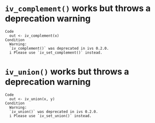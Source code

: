 # `iv_complement()` works but throws a deprecation warning

    Code
      out <- iv_complement(x)
    Condition
      Warning:
      `iv_complement()` was deprecated in ivs 0.2.0.
      i Please use `iv_set_complement()` instead.

# `iv_union()` works but throws a deprecation warning

    Code
      out <- iv_union(x, y)
    Condition
      Warning:
      `iv_union()` was deprecated in ivs 0.2.0.
      i Please use `iv_set_union()` instead.

